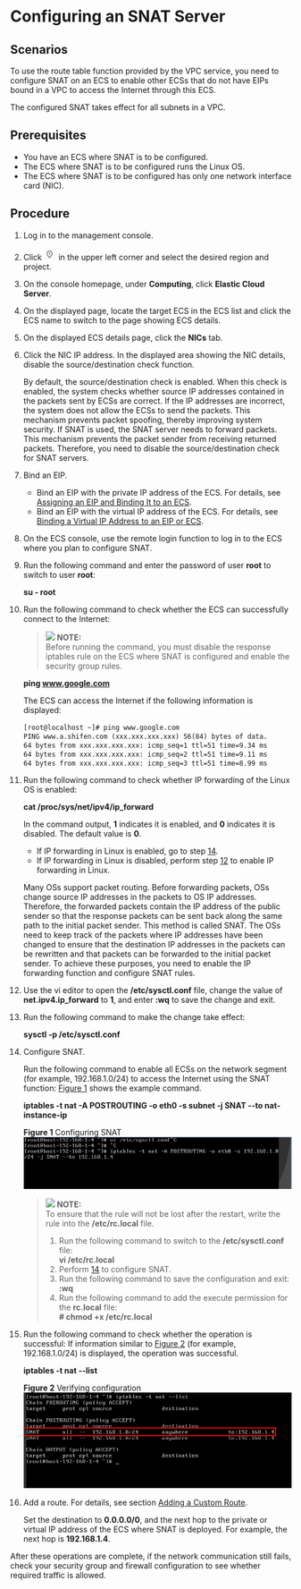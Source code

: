 # Configuring an SNAT Server<a name="vpc_route_0004"></a>

## Scenarios<a name="section46985825185725"></a>

To use the route table function provided by the VPC service, you need to configure SNAT on an ECS to enable other ECSs that do not have EIPs bound in a VPC to access the Internet through this ECS.

The configured SNAT takes effect for all subnets in a VPC.

## Prerequisites<a name="section55962461185854"></a>

-   You have an ECS where SNAT is to be configured.
-   The ECS where SNAT is to be configured runs the Linux OS.
-   The ECS where SNAT is to be configured has only one network interface card \(NIC\).

## Procedure<a name="section27146196185725"></a>

1.  Log in to the management console.
2.  Click  ![](figures/icon-region.png)  in the upper left corner and select the desired region and project.
3.  On the console homepage, under  **Computing**, click  **Elastic Cloud Server**.
4.  On the displayed page, locate the target ECS in the ECS list and click the ECS name to switch to the page showing ECS details.
5.  On the displayed ECS details page, click the  **NICs**  tab.
6.  Click the NIC IP address. In the displayed area showing the NIC details, disable the source/destination check function.

    By default, the source/destination check is enabled. When this check is enabled, the system checks whether source IP addresses contained in the packets sent by ECSs are correct. If the IP addresses are incorrect, the system does not allow the ECSs to send the packets. This mechanism prevents packet spoofing, thereby improving system security. If SNAT is used, the SNAT server needs to forward packets. This mechanism prevents the packet sender from receiving returned packets. Therefore, you need to disable the source/destination check for SNAT servers.

7.  Bind an EIP.
    -   Bind an EIP with the private IP address of the ECS. For details, see  [Assigning an EIP and Binding It to an ECS](assigning-an-eip-and-binding-it-to-an-ecs.md).
    -   Bind an EIP with the virtual IP address of the ECS. For details, see  [Binding a Virtual IP Address to an EIP or ECS](binding-a-virtual-ip-address-to-an-eip-or-ecs.md).

8.  On the ECS console, use the remote login function to log in to the ECS where you plan to configure SNAT.
9.  Run the following command and enter the password of user  **root**  to switch to user  **root**:

    **su - root**

10. Run the following command to check whether the ECS can successfully connect to the Internet:

    >![](/images/icon-note.gif) **NOTE:**   
    >Before running the command, you must disable the response iptables rule on the ECS where SNAT is configured and enable the security group rules.  

    **ping www.google.com**

    The ECS can access the Internet if the following information is displayed:

    ```
    [root@localhost ~]# ping www.google.com
    PING www.a.shifen.com (xxx.xxx.xxx.xxx) 56(84) bytes of data.
    64 bytes from xxx.xxx.xxx.xxx: icmp_seq=1 ttl=51 time=9.34 ms
    64 bytes from xxx.xxx.xxx.xxx: icmp_seq=2 ttl=51 time=9.11 ms
    64 bytes from xxx.xxx.xxx.xxx: icmp_seq=3 ttl=51 time=8.99 ms
    ```

11. Run the following command to check whether IP forwarding of the Linux OS is enabled:

    **cat /proc/sys/net/ipv4/ip\_forward**

    In the command output,  **1**  indicates it is enabled, and  **0**  indicates it is disabled. The default value is  **0**.

    -   If IP forwarding in Linux is enabled, go to step  [14](#li2168883919851).
    -   If IP forwarding in Linux is disabled, perform step  [12](#li3948189019612)  to enable IP forwarding in Linux.

    Many OSs support packet routing. Before forwarding packets, OSs change source IP addresses in the packets to OS IP addresses. Therefore, the forwarded packets contain the IP address of the public sender so that the response packets can be sent back along the same path to the initial packet sender. This method is called SNAT. The OSs need to keep track of the packets where IP addresses have been changed to ensure that the destination IP addresses in the packets can be rewritten and that packets can be forwarded to the initial packet sender. To achieve these purposes, you need to enable the IP forwarding function and configure SNAT rules.

12. <a name="li3948189019612"></a>Use the vi editor to open the  **/etc/sysctl.conf**  file, change the value of  **net.ipv4.ip\_forward**  to  **1**, and enter  **:wq**  to save the change and exit.
13. Run the following command to make the change take effect:

    **sysctl -p /etc/sysctl.conf**

14. <a name="li2168883919851"></a>Configure SNAT.

    Run the following command to enable all ECSs on the network segment \(for example, 192.168.1.0/24\) to access the Internet using the SNAT function:  [Figure 1](#fig27328760201321)  shows the example command.

    **iptables -t nat -A POSTROUTING -o eth0 -s subnet -j SNAT --to nat-instance-ip**

    **Figure  1**  Configuring SNAT<a name="fig27328760201321"></a>  
    ![](figures/configuring-snat.png "configuring-snat")

    >![](/images/icon-note.gif) **NOTE:**   
    >To ensure that the rule will not be lost after the restart, write the rule into the  **/etc/rc.local**  file.  
    >1.  Run the following command to switch to the  **/etc/sysctl.conf**  file:  
    >    **vi /etc/rc.local**  
    >2.  Perform  [14](#li2168883919851)  to configure SNAT.  
    >3.  Run the following command to save the configuration and exit:  
    >    **:wq**  
    >4.  Run the following command to add the execute permission for the  **rc.local**  file:  
    >    **\# chmod +x /etc/rc.local**  

15. Run the following command to check whether the operation is successful: If information similar to  [Figure 2](#fig8358771201535)  \(for example, 192.168.1.0/24\) is displayed, the operation was successful.

    **iptables -t nat --list**

    **Figure  2**  Verifying configuration<a name="fig8358771201535"></a>  
    ![](figures/verifying-configuration.png "verifying-configuration")

16. Add a route. For details, see section  [Adding a Custom Route](adding-a-custom-route.md).

    Set the destination to  **0.0.0.0/0**, and the next hop to the private or virtual IP address of the ECS where SNAT is deployed. For example, the next hop is  **192.168.1.4**.


After these operations are complete, if the network communication still fails, check your security group and firewall configuration to see whether required traffic is allowed.


